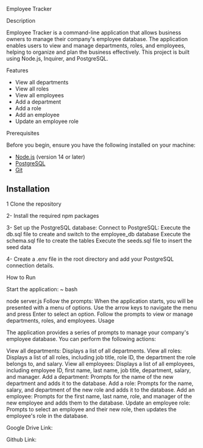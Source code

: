Employee Tracker

Description

Employee Tracker is a command-line application that allows business owners to manage their company's employee database. The application enables users to view and manage departments, roles, and employees, helping to organize and plan the business effectively. This project is built using Node.js, Inquirer, and PostgreSQL.

Features

- View all departments
- View all roles
- View all employees
- Add a department
- Add a role
- Add an employee
- Update an employee role

Prerequisites

Before you begin, ensure you have the following installed on your machine:

- [Node.js](https://nodejs.org/en/) (version 14 or later)
- [PostgreSQL](https://www.postgresql.org/)
- [Git](https://git-scm.com/)

## Installation

1 Clone the repository

2- Install the required npm packages

3- Set up the PostgreSQL database:
Connect to PostgreSQL:
Execute the db.sql file to create and switch to the employee_db database
Execute the schema.sql file to create the tables
Execute the seeds.sql file to insert the seed data

4- Create a .env file in the root directory and add your PostgreSQL connection details.

How to Run

Start the application:
~ bash

node server.js
Follow the prompts:
When the application starts, you will be presented with a menu of options.
Use the arrow keys to navigate the menu and press Enter to select an option.
Follow the prompts to view or manage departments, roles, and employees.
Usage

The application provides a series of prompts to manage your company's employee database. You can perform the following actions:

View all departments: Displays a list of all departments.
View all roles: Displays a list of all roles, including job title, role ID, the department the role belongs to, and salary.
View all employees: Displays a list of all employees, including employee ID, first name, last name, job title, department, salary, and manager.
Add a department: Prompts for the name of the new department and adds it to the database.
Add a role: Prompts for the name, salary, and department of the new role and adds it to the database.
Add an employee: Prompts for the first name, last name, role, and manager of the new employee and adds them to the database.
Update an employee role: Prompts to select an employee and their new role, then updates the employee's role in the database.


Google Drive Link:

Github Link:
